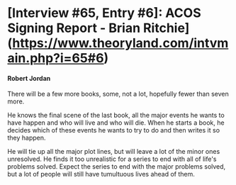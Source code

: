 # [Interview #65, Entry #6]: ACOS Signing Report - Brian Ritchie](https://www.theoryland.com/intvmain.php?i=65#6)

#### Robert Jordan

There will be a few more books, some, not a lot, hopefully fewer than seven more.

He knows the final scene of the last book, all the major events he wants to have happen and who will live and who will die. When he starts a book, he decides which of these events he wants to try to do and then writes it so they happen.

He will tie up all the major plot lines, but will leave a lot of the minor ones unresolved. He finds it too unrealistic for a series to end with all of life's problems solved. Expect the series to end with the major problems solved, but a lot of people will still have tumultuous lives ahead of them.

